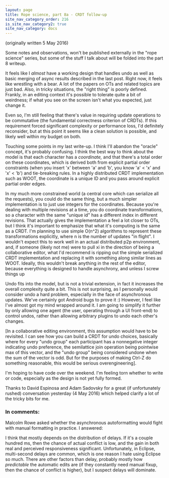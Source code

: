 ```yaml
---
layout: page
title: Rope science, part 8a - CRDT follow-up
site_nav_category_order: 216
is_site_nav_category2: true
site_nav_category: docs
---
```


(originally written 5 May 2016)

Some notes and observations, won't be published externally in the "rope science" series, but some of the stuff I talk about will be folded into the part 8 writeup.

It feels like I _almost_ have a working design that handles undo as well as basic merging of async results described in the last post. Right now, it feels like wrestling with a bear. A lot of the papers on OTs and related topics are just bad. Also, in tricky situations, the "right thing" is poorly defined. Frankly, in an editing context it's possible to tolerate quite a bit of weirdness; if what you see on the screen isn't what you expected, just change it.

Even so, I'm still feeling that there's value in requiring update operations to be commutative (the fundamental correctness criterion of CRDTs). If this requirement forced significant complexity or performance loss, I'd definitely reconsider, but at this point it seems like a clean solution is possible, and likely well within my budget on both.

Touching some points in my last write-up. I think I'll abandon the "oracle" concept, it's probably confusing. I think the best way to think about the model is that each character has a _coordinate,_ and that there's a total order on these coordinates, which is derived both from explicit partial order constraints (when you insert 'x' between 'a' and 'b', you know 'a' < 'x' and 'x' < 'b') and tie-breaking rules. In a highly distributed CRDT implementation such as WOOT, the coordinate is a unique ID and you pass around explicit partial order edges.

In my much more constrained world (a central core which can serialize all the requests), you could do the same thing, but a much simpler implementation is to just use integers for the coordinates. Because you're dealing with multiple revisions at a time, you do coordinate transformations, so a character with the same "unique id" has a different index in different revisions. That actually gives the implementation a feel a lot closer to OTs, but I think it's important to emphasize that what it's computing is the same as a CRDT. I'm planning to use simple O(n^2) algorithms to represent these transformations explicitly, where n is the number of updates "in flight". I wouldn't expect this to work well in an actual distributed p2p environment, and, if someone (likely not me) were to pull xi in the direction of being a collaborative editor, what I'd recommend is ripping out the simple serialized CRDT implementation and replacing it with something along similar lines as WOOT. Ideally, this wouldn't break anything in the rest of the editor, because everything is designed to handle asynchrony, and unless I screw things up

Undo fits into the model, but is not a trivial extension, in fact it increases the overall complexity quite a bit. This is not surprising, as I personally would consider undo a hard problem, especially in the face of asynchronous updates. We've certainly got Android bugs to prove it :) However, I feel like I've almost got my mind wrapped around it. I am going to simplify it further by only allowing one agent (the user, operating through a UI front-end) to control undos, rather than allowing arbitrary plugins to undo each other's changes.

[In a collaborative editing environment, this assumption would have to be revisited. I can see how you can build a CRDT for undo choices, basically where for every "undo group" each participant has a nonnegative integer indicating undo preference, the semilattice join operation being pointwise max of this vector, and the "undo group" being considered undone when the sum of the vector is odd. But for the purposes of making Ctrl-Z do something reasonable, this would be serious overengineering].

I'm hoping to have code over the weekend. I'm feeling torn whether to write or code, especially as the design is not yet fully formed.

Thanks to David Espinosa and Adam Sadovsky for a great (if unfortunately rushed) conversation yesterday (4 May 2016) which helped clarify a lot of the tricky bits for me.﻿

### In comments:

Malcolm Rowe asked whether the asynchronous autoformatting would fight with manual formatting in practice. I answered:

I think that mostly depends on the distribution of delays. If it's a couple hundred ms, then the chance of actual conflict is low, and the gain in both real and perceived responsiveness significant. Unfortunately, in Eclipse, multi-second delays are common, which is one reason I hate using Eclipse so much. There are other factors than delay, probably mostly how _predictable_ the automatic edits are (if they constantly need manual fixup, then the chance of conflict is higher), but I suspect delays will dominate.
